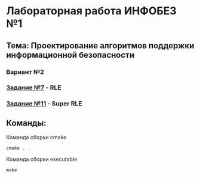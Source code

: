 # Лабораторная работа ИНФОБЕЗ №1

## Тема: Проектирование алгоритмов поддержки информационной безопасности

### Вариант №2

### [Задание №7](./task_7/README.md)  - RLE

### [Задание №11](./task_11/README.md)  - Super RLE

## Команды:

Команда сборки cmake
```shell
cmake . .
```

Команда сборки executable
```shell
make
```